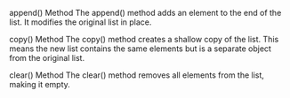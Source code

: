 append() Method
The append() method adds an element to the end of the list. It modifies the original list in place.

copy() Method
The copy() method creates a shallow copy of the list. This means the new list contains the same elements but is a separate object from the original list.

clear() Method
The clear() method removes all elements from the list, making it empty.
